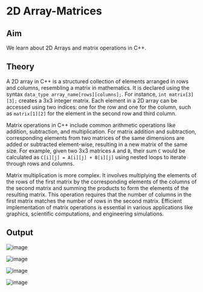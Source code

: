 # 2D Array-Matrices
## Aim
We learn about 2D Arrays and matrix operations in C++.
## Theory
A 2D array in C++ is a structured collection of elements arranged in rows and columns, resembling a matrix in mathematics. It is declared using the syntax `data_type array_name[rows][columns];`. For instance, `int matrix[3][3];` creates a 3x3 integer matrix. Each element in a 2D array can be accessed using two indices: one for the row and one for the column, such as `matrix[1][2]` for the element in the second row and third column.

Matrix operations in C++ include common arithmetic operations like addition, subtraction, and multiplication. For matrix addition and subtraction, corresponding elements from two matrices of the same dimensions are added or subtracted element-wise, resulting in a new matrix of the same size. For example, given two 3x3 matrices `A` and `B`, their sum `C` would be calculated as `C[i][j] = A[i][j] + B[i][j]` using nested loops to iterate through rows and columns.

Matrix multiplication is more complex. It involves multiplying the elements of the rows of the first matrix by the corresponding elements of the columns of the second matrix and summing the products to form the elements of the resulting matrix. This operation requires that the number of columns in the first matrix matches the number of rows in the second matrix. Efficient implementation of matrix operations is essential in various applications like graphics, scientific computations, and engineering simulations.

## Output

![image](https://github.com/user-attachments/assets/4eba45f1-158f-4d01-9598-5cb23742adf1)

![image](https://github.com/user-attachments/assets/b0efa8c4-67c0-4a15-8794-49a6c8b68e9b)

![image](https://github.com/user-attachments/assets/297ff333-4d88-4ae8-862e-3ab78a15a8e3)

![image](https://github.com/user-attachments/assets/22bfe702-e5f6-4a15-8a3e-51c8de744353)
